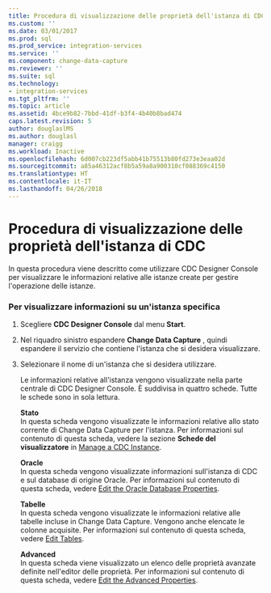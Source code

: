 ```yaml
---
title: Procedura di visualizzazione delle proprietà dell'istanza di CDC | Microsoft Docs
ms.custom: ''
ms.date: 03/01/2017
ms.prod: sql
ms.prod_service: integration-services
ms.service: ''
ms.component: change-data-capture
ms.reviewer: ''
ms.suite: sql
ms.technology:
- integration-services
ms.tgt_pltfrm: ''
ms.topic: article
ms.assetid: 4bce9b82-7bbd-41df-b3f4-4b40b8bad474
caps.latest.revision: 5
author: douglaslMS
ms.author: douglasl
manager: craigg
ms.workload: Inactive
ms.openlocfilehash: 6d007cb223df5abb41b75513b80fd273e3eaa02d
ms.sourcegitcommit: a85a46312acf8b5a59a8a900310cf088369c4150
ms.translationtype: HT
ms.contentlocale: it-IT
ms.lasthandoff: 04/26/2018
---
```

# <a name="how-to-view-the-cdc-instance-properties"></a>Procedura di visualizzazione delle proprietà dell'istanza di CDC
  In questa procedura viene descritto come utilizzare CDC Designer Console per visualizzare le informazioni relative alle istanze create per gestire l'operazione delle istanze.  
  
### <a name="to-view-information-about-a-specific-instance"></a>Per visualizzare informazioni su un'istanza specifica  
  
1.  Scegliere **CDC Designer Console** dal menu **Start**.  
  
2.  Nel riquadro sinistro espandere **Change Data Capture** , quindi espandere il servizio che contiene l'istanza che si desidera visualizzare.  
  
3.  Selezionare il nome di un'istanza che si desidera utilizzare.  
  
     Le informazioni relative all'istanza vengono visualizzate nella parte centrale di CDC Designer Console. È suddivisa in quattro schede. Tutte le schede sono in sola lettura.  
  
     **Stato**  
     In questa scheda vengono visualizzate le informazioni relative allo stato corrente di Change Data Capture per l'istanza. Per informazioni sul contenuto di questa scheda, vedere la sezione **Schede del visualizzatore** in [Manage a CDC Instance](../../integration-services/change-data-capture/manage-a-cdc-instance.md).  
  
     **Oracle**  
     In questa scheda vengono visualizzate informazioni sull'istanza di CDC e sul database di origine Oracle. Per informazioni sul contenuto di questa scheda, vedere [Edit the Oracle Database Properties](../../integration-services/change-data-capture/edit-the-oracle-database-properties.md).  
  
     **Tabelle**  
     In questa scheda vengono visualizzate le informazioni relative alle tabelle incluse in Change Data Capture. Vengono anche elencate le colonne acquisite. Per informazioni sul contenuto di questa scheda, vedere [Edit Tables](../../integration-services/change-data-capture/edit-tables.md).  
  
     **Advanced**  
     In questa scheda viene visualizzato un elenco delle proprietà avanzate definite nell'editor delle proprietà. Per informazioni sul contenuto di questa scheda, vedere [Edit the Advanced Properties](../../integration-services/change-data-capture/edit-the-advanced-properties.md).  
  
  
